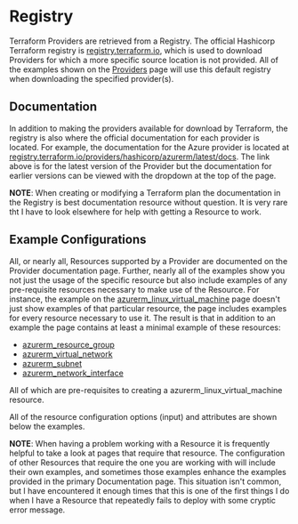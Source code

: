 # Registry
Terraform Providers are retrieved from a Registry. The official Hashicorp Terraform registry is [registry.terraform.io](https://registry.terraform.io/), which is used to download Providers for which a more specific source location is not provided. All of the examples shown on the [Providers](https://github.com/jessed/guides/blob/main/Terraform/Providers.md) page will use this default registry when downloading the specified provider(s).
<br/>

## Documentation
In addition to making the providers available for download by Terraform, the registry is also where the official documentation for each provider is located. For example, the documentation for the Azure provider is located at [registry.terraform.io/providers/hashicorp/azurerm/latest/docs](https://registry.terraform.io/providers/hashicorp/azurerm/latest/docs). The link above is for the latest version of the Provider but the documentation for earlier versions can be viewed with the dropdown at the top of the page.

**NOTE**: When creating or modifying a Terraform plan the documentation in the Registry is best documentation resource without question. It is very rare tht I have to look elsewhere for help with getting a Resource to work.
<br/>

## Example Configurations
All, or nearly all, Resources supported by a Provider are documented on the Provider documentation page. Further, nearly all of the examples show you not just the usage of the specific resource but also include examples of any pre-requisite resources necessary to make use of the Resource. For instance, the example on the [azurerm_linux_virtual_machine](https://registry.terraform.io/providers/hashicorp/azurerm/latest/docs/resources/linux_virtual_machine) page doesn't just show examples of that particular resource, the page includes examples for every resource necessary to use it. The result is that in addition to an example the page contains at least a minimal example of these resources:

* [azurerm_resource_group](https://registry.terraform.io/providers/hashicorp/azurerm/latest/docs/resources/resource_group)
* [azurerm_virtual_network](https://registry.terraform.io/providers/hashicorp/azurerm/latest/docs/resources/virtual_network)
* [azurerm_subnet](https://registry.terraform.io/providers/hashicorp/azurerm/latest/docs/resources/subnet)
* [azurerm_network_interface](https://registry.terraform.io/providers/hashicorp/azurerm/latest/docs/resources/network_interface)

All of which are pre-requisites to creating a azurerm_linux_virtual_machine resource.

All of the resource configuration options (input) and attributes are shown below the examples.

**NOTE**: When having a problem working with a Resource it is frequently helpful to take a look at pages that require that resource. The configuration of other Resources that require the one you are working with will include their own examples, and sometimes those examples enhance the examples provided in the primary Documentation page. This situation isn't common, but I have encountered it enough times that this is one of the first things I do when I have a Resource that repeatedly fails to deploy with some cryptic error message.
